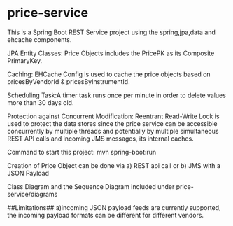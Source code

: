 # price-service
This is a Spring Boot REST Service project using the spring,jpa,data and ehcache components.

JPA Entity Classes: Price Objects includes the PricePK as its Composite PrimaryKey.

Caching: EHCache Config is used to cache the price objects based on pricesByVendorId & pricesByInstrumentId.

Scheduling Task:A timer task runs once per minute in order to delete values more than 30 days old. 

Protection against Concurrent Modification:
Reentrant Read-Write Lock is used to protect the data stores since the price service can be accessible concurrently by multiple threads and potentially by multiple simultaneous REST API calls and incoming JMS messages, its internal caches.

Command to start this project: mvn spring-boot:run

Creation of Price Object can be done via a) REST api call or b) JMS with a JSON Payload

Class Diagram and the Sequence Diagram included under price-service/diagrams

##Limitations## a)incoming JSON payload feeds are currently supported, the incoming payload formats can be different for different vendors.
